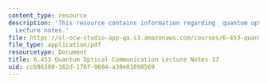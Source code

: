 ```yaml
---
content_type: resource
description: 'This resource contains information regarding  quantum optical communication:
  Lecture notes.'
file: https://ol-ocw-studio-app-qa.s3.amazonaws.com/courses/6-453-quantum-optical-communication-fall-2016/ccb96380382d176f9684a38e01898569_MIT6_453F16_Lect17.pdf
file_type: application/pdf
resourcetype: Document
title: 6.453 Quantum Optical Communication Lecture Notes 17
uid: ccb96380-382d-176f-9684-a38e01898569
---
```

